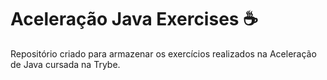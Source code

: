 # Aceleração Java Exercises :coffee:
Repositório criado para armazenar os exercícios realizados na Aceleração de Java cursada na Trybe.
